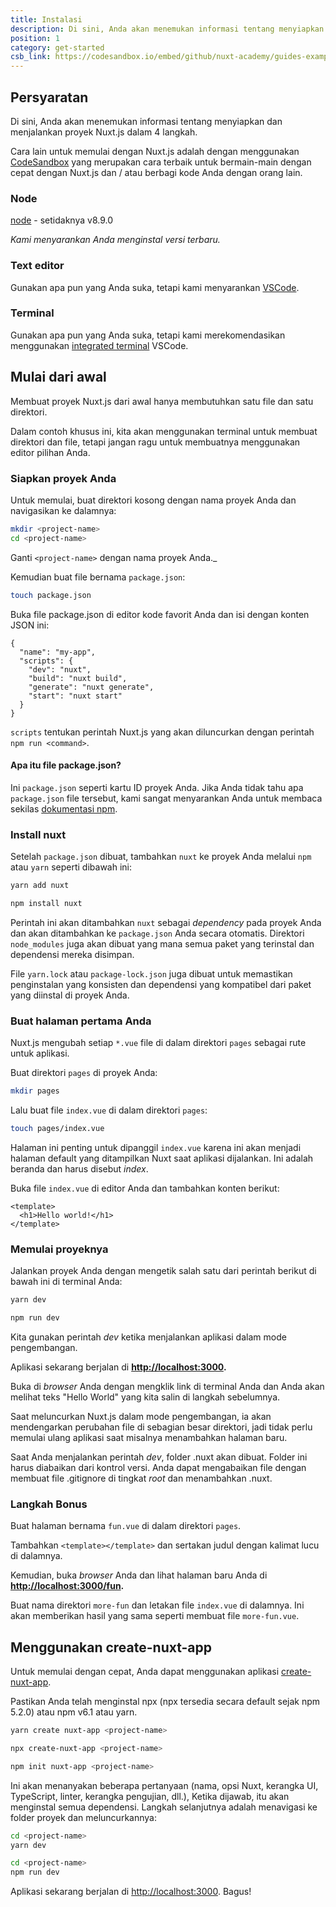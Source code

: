```yaml
---
title: Instalasi
description: Di sini, Anda akan menemukan informasi tentang menyiapkan dan menjalankan proyek Nuxt.js dalam 4 langkah.
position: 1
category: get-started
csb_link: https://codesandbox.io/embed/github/nuxt-academy/guides-examples/tree/master/01_get_started/01_installation?fontsize=14&hidenavigation=1&theme=dark
---
```


## Persyaratan

Di sini, Anda akan menemukan informasi tentang menyiapkan dan menjalankan proyek Nuxt.js dalam 4 langkah.

<base-alert type="info">

Cara lain untuk memulai dengan Nuxt.js adalah dengan menggunakan [CodeSandbox](https://template.nuxtjs.org) yang merupakan cara terbaik untuk bermain-main dengan cepat dengan Nuxt.js dan / atau berbagi kode Anda dengan orang lain.

</base-alert>

### Node

[node](https://nodejs.org/en/download/) - setidaknya v8.9.0

_Kami menyarankan Anda menginstal versi terbaru._

### Text editor

Gunakan apa pun yang Anda suka, tetapi kami menyarankan [VSCode](https://code.visualstudio.com/).

### Terminal

Gunakan apa pun yang Anda suka, tetapi kami merekomendasikan menggunakan [integrated terminal](https://code.visualstudio.com/docs/editor/integrated-terminal) VSCode.

## Mulai dari awal

Membuat proyek Nuxt.js dari awal hanya membutuhkan satu file dan satu direktori.

Dalam contoh khusus ini, kita akan menggunakan terminal untuk membuat direktori dan file, tetapi jangan ragu untuk membuatnya menggunakan editor pilihan Anda.

### Siapkan proyek Anda

Untuk memulai, buat direktori kosong dengan nama proyek Anda dan navigasikan ke dalamnya:

```bash
mkdir <project-name>
cd <project-name>
```

Ganti `<project-name>` dengan nama proyek Anda.\_

Kemudian buat file bernama `package.json`:

```bash
touch package.json
```

Buka file package.json di editor kode favorit Anda dan isi dengan konten JSON ini:

```json{}[package.json]
{
  "name": "my-app",
  "scripts": {
    "dev": "nuxt",
    "build": "nuxt build",
    "generate": "nuxt generate",
    "start": "nuxt start"
  }
}
```

`scripts` tentukan perintah Nuxt.js yang akan diluncurkan dengan perintah `npm run <command>`.

#### **Apa itu file package.json?**

Ini `package.json` seperti kartu ID proyek Anda. Jika Anda tidak tahu apa `package.json` file tersebut, kami sangat menyarankan Anda untuk membaca sekilas [dokumentasi npm](https://docs.npmjs.com/creating-a-package-json-file).

### Install nuxt

Setelah `package.json` dibuat, tambahkan `nuxt` ke proyek Anda melalui `npm` atau `yarn` seperti dibawah ini:

<code-group>
  <code-block label="Yarn" active>

```bash
yarn add nuxt
```

  </code-block>
  <code-block label="npm">

```bash
npm install nuxt
```

  </code-block>
</code-group>

Perintah ini akan ditambahkan `nuxt` sebagai _dependency_ pada proyek Anda dan akan ditambahkan ke `package.json` Anda secara otomatis. Direktori `node_modules` juga akan dibuat yang mana semua paket yang terinstal dan dependensi mereka disimpan.

<base-alert type="info">

File `yarn.lock` atau `package-lock.json` juga dibuat untuk memastikan penginstalan yang konsisten dan dependensi yang kompatibel dari paket yang diinstal di proyek Anda.

</base-alert>

### Buat halaman pertama Anda

Nuxt.js mengubah setiap `*.vue` file di dalam direktori `pages` sebagai rute untuk aplikasi.

Buat direktori `pages` di proyek Anda:

```bash
mkdir pages
```

Lalu buat file `index.vue` di dalam direktori `pages`:

```bash
touch pages/index.vue
```

Halaman ini penting untuk dipanggil `index.vue` karena ini akan menjadi halaman default yang ditampilkan Nuxt saat aplikasi dijalankan. Ini adalah beranda dan harus disebut _index_.

Buka file `index.vue` di editor Anda dan tambahkan konten berikut:

```html{}[pages/index.vue]
<template>
  <h1>Hello world!</h1>
</template>
```

### Memulai proyeknya

Jalankan proyek Anda dengan mengetik salah satu dari perintah berikut di bawah ini di terminal Anda:

<code-group>
  <code-block label="Yarn" active>

```bash
yarn dev
```

  </code-block>
  <code-block label="npm">

```bash
npm run dev
```

  </code-block>
</code-group>

<base-alert type="info">

Kita gunakan perintah _dev_ ketika menjalankan aplikasi dalam mode pengembangan.

</base-alert>

Aplikasi sekarang berjalan di **[http://localhost:3000](http://localhost:3000/).**

Buka di _browser_ Anda dengan mengklik link di terminal Anda dan Anda akan melihat teks "Hello World" yang kita salin di langkah sebelumnya.

<base-alert type="info">

Saat meluncurkan Nuxt.js dalam mode pengembangan, ia akan mendengarkan perubahan file di sebagian besar direktori, jadi tidak perlu memulai ulang aplikasi saat misalnya menambahkan halaman baru.

</base-alert>

<base-alert type="warning">

Saat Anda menjalankan perintah _dev_, folder .nuxt akan dibuat. Folder ini harus
diabaikan dari kontrol versi. Anda dapat mengabaikan file dengan membuat file .gitignore di tingkat _root_ dan menambahkan .nuxt.

</base-alert>

### Langkah Bonus

Buat halaman bernama `fun.vue` di dalam direktori `pages`.

Tambahkan `<template></template>` dan sertakan judul dengan kalimat lucu di dalamnya.

Kemudian, buka _browser_ Anda dan lihat halaman baru Anda di **[http://localhost:3000/fun](http://localhost:3000/fun).**

<base-alert type="info">

Buat nama direktori `more-fun` dan letakan file `index.vue` di dalamnya. Ini akan memberikan hasil yang sama seperti membuat file `more-fun.vue`.

</base-alert>

<app-modal>
  <code-sandbox  :src="csb_link"></code-sandbox>
</app-modal>

## Menggunakan create-nuxt-app

Untuk memulai dengan cepat, Anda dapat menggunakan aplikasi [create-nuxt-app](https://github.com/nuxt/create-nuxt-app).

Pastikan Anda telah menginstal npx (npx tersedia secara default sejak npm 5.2.0) atau npm v6.1 atau yarn.

<code-group>
  <code-block label="Yarn" active>

```bash
yarn create nuxt-app <project-name>
```

  </code-block>
  <code-block label="NPX">

```bash
npx create-nuxt-app <project-name>
```

  </code-block>
    <code-block label="npm">

```bash
npm init nuxt-app <project-name>
```

  </code-block>

</code-group>

Ini akan menanyakan beberapa pertanyaan (nama, opsi Nuxt, kerangka UI, TypeScript, linter, kerangka pengujian, dll.), Ketika dijawab, itu akan menginstal semua dependensi. Langkah selanjutnya adalah menavigasi ke folder proyek dan meluncurkannya:

<code-group>
  <code-block label="Yarn" active>

```bash
cd <project-name>
yarn dev
```

  </code-block>
  <code-block label="npm">

```bash
cd <project-name>
npm run dev
```

  </code-block>
</code-group>

Aplikasi sekarang berjalan di [http://localhost:3000](http://localhost:3000). Bagus!
